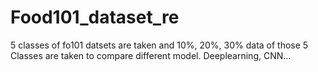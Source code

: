 # Food101_dataset_re

5 classes of fo101 datsets are taken and 10%, 20%, 30% data of those 5 Classes are taken to compare different model.
Deeplearning, CNN...
